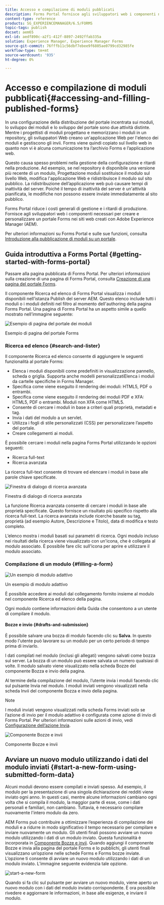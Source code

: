 ```yaml
---
title: Accesso e compilazione di moduli pubblicati
description: Forms Portal fornisce agli sviluppatori web i componenti necessari per creare e personalizzare un Forms Portal sui siti web creati con Adobe Experience Manager (AEM).
content-type: reference
products: SG_EXPERIENCEMANAGER/6.5/FORMS
topic-tags: publish
docset: aem65
exl-id: aedf890c-a2f1-412f-8897-2492ffab335a
solution: Experience Manager, Experience Manager Forms
source-git-commit: 76fffb11c56dbf7ebee9f6805ae0799cd32985fe
workflow-type: tm+mt
source-wordcount: '935'
ht-degree: 0%

---
```


# Accesso e compilazione di moduli pubblicati{#accessing-and-filling-published-forms}

In una configurazione della distribuzione del portale incentrata sui moduli, lo sviluppo dei moduli e lo sviluppo del portale sono due attività distinte. Mentre i progettisti di moduli progettano e memorizzano i moduli in un repository, gli sviluppatori Web creano un&#39;applicazione Web per l&#39;elenco dei moduli e gestiscono gli invii. Forms viene quindi copiato sul livello web in quanto non vi è alcuna comunicazione tra l’archivio Forms e l’applicazione web.

Questo causa spesso problemi nella gestione della configurazione e ritardi nella produzione. Ad esempio, se nel repository è disponibile una versione più recente di un modulo, Progettazione moduli sostituisce il modulo sul livello Web, modifica l&#39;applicazione Web e ridistribuisce il modulo sul sito pubblico. La ridistribuzione dell’applicazione web può causare tempi di inattività del server. Poiché il tempo di inattività del server è un&#39;attività pianificata, le modifiche non possono essere inviate immediatamente al sito pubblico.

Forms Portal riduce i costi generali di gestione e i ritardi di produzione. Fornisce agli sviluppatori web i componenti necessari per creare e personalizzare un portale Forms nei siti web creati con Adobe Experience Manager (AEM).

Per ulteriori informazioni su Forms Portal e sulle sue funzioni, consulta [Introduzione alla pubblicazione di moduli su un portale](/help/forms/using/introduction-publishing-forms.md).

## Guida introduttiva a Forms Portal {#getting-started-with-forms-portal}

Passare alla pagina pubblicata di Forms Portal. Per ulteriori informazioni sulla creazione di una pagina di Forms Portal, consulta [Creazione di una pagina del portale Forms](../../forms/using/creating-form-portal-page.md).

Il componente Ricerca ed elenco di Forms Portal visualizza i moduli disponibili nell’istanza Publish del server AEM. Questo elenco include tutti i moduli o i moduli definiti nel filtro al momento dell&#39;authoring della pagina Forms Portal. Una pagina di Forms Portal ha un aspetto simile a quello mostrato nell’immagine seguente:

![Esempio di pagina del portale dei moduli ](assets/forms-portal-page.png)

Esempio di pagina del portale Forms

### Ricerca ed elenco {#search-and-lister}

Il componente Ricerca ed elenco consente di aggiungere le seguenti funzionalità al portale Forms:

* Elenca i moduli disponibili come predefiniti in visualizzazione pannello, scheda o griglia. Supporta anche modelli personalizzatiElenca i moduli da cartelle specifiche in Forms Manager.
* Specifica come viene eseguito il rendering dei moduli: HTML5, PDF o entrambi.
* Specifica come viene eseguito il rendering dei moduli PDF e XFA: HTML5, PDF o entrambi. Moduli non XFA come HTML5.
* Consente di cercare i moduli in base a criteri quali proprietà, metadati e tag.
* Invia i dati del modulo a un servlet.
* Utilizza i fogli di stile personalizzati (CSS) per personalizzare l’aspetto del portale.
* Creare collegamenti ai moduli.

È possibile cercare i moduli nella pagina Forms Portal utilizzando le opzioni seguenti:

* Ricerca full-text
* Ricerca avanzata

La ricerca full-text consente di trovare ed elencare i moduli in base alle parole chiave specificate.

![Finestra di dialogo di ricerca avanzata](assets/search-panel.png)

Finestra di dialogo di ricerca avanzata

La funzione Ricerca avanzata consente di cercare i moduli in base alle proprietà specificate. Questo fornisce un risultato più specifico rispetto alla ricerca full-text. La ricerca avanzata include ricerche basate su tag, proprietà (ad esempio Autore, Descrizione e Titolo), data di modifica e testo completo.

L’elenco mostra i moduli basati sui parametri di ricerca. Ogni modulo incluso nei risultati della ricerca viene visualizzato con un&#39;icona, che è collegata al modulo associato. È possibile fare clic sull&#39;icona per aprire e utilizzare il modulo associato.

### Compilazione di un modulo {#filling-a-form}

![Un esempio di modulo adattivo](assets/filling_a_form.png)

Un esempio di modulo adattivo

È possibile accedere ai moduli dal collegamento fornito insieme al modulo nel componente Ricerca ed elenco della pagina.

Ogni modulo contiene informazioni della Guida che consentono a un utente di compilare il modulo.

#### Bozze e invio {#drafts-and-submission}

È possibile salvare una bozza di modulo facendo clic su **Salva**. In questo modo l&#39;utente può lavorare su un modulo per un certo periodo di tempo prima di inviarlo.

I dati compilati nel modulo (inclusi gli allegati) vengono salvati come bozza sul server. La bozza di un modulo può essere salvata un numero qualsiasi di volte. Il modulo salvato viene visualizzato nella scheda Bozze del componente Bozza e invio della pagina.

Al termine della compilazione del modulo, l’utente invia i moduli facendo clic sul pulsante Invia nel modulo. I moduli inviati vengono visualizzati nella scheda Invii del componente Bozza e invio della pagina.

>[!NOTE]
>
>I moduli inviati vengono visualizzati nella scheda Forms inviati solo se l’azione di invio per il modulo adattivo è configurata come azione di invio di Forms Portal. Per ulteriori informazioni sulle azioni di invio, vedi [Configurazione dell’azione Invia](../../forms/using/configuring-submit-actions.md).

![Componente Bozze e invii](assets/draft-submission.png)

Componente Bozze e invii

## Avviare un nuovo modulo utilizzando i dati del modulo inviati {#start-a-new-form-using-submitted-form-data}

Alcuni moduli devono essere compilati e inviati spesso. Ad esempio, il modulo per la presentazione di una singola dichiarazione dei redditi viene inviato ogni anno. In questi casi, mentre alcune informazioni cambiano ogni volta che si compila il modulo, la maggior parte di esse, come i dati personali e familiari, non cambiano. Tuttavia, è necessario compilare nuovamente l&#39;intero modulo da zero.

AEM Forms può contribuire a ottimizzare l’esperienza di compilazione dei moduli e a ridurre in modo significativo il tempo necessario per compilare e inviare nuovamente un modulo. Gli utenti finali possono avviare un nuovo modulo utilizzando i dati di un modulo inviato. Questa funzionalità è incorporata in [Componente Bozze e invii](../../forms/using/draft-submission-component.md). Quando aggiungi il componente Bozze e invia alla pagina del portale Forms e lo pubblichi, gli utenti finali visualizzano un’opzione nelle schede Forms e Forms bozze inviate. L’opzione ti consente di avviare un nuovo modulo utilizzando i dati di un modulo inviato. L’immagine seguente evidenzia tale opzione.

![start-a-new-form](assets/start-a-new-form.png)

Quando si fa clic sul pulsante per avviare un nuovo modulo, viene aperto un nuovo modulo con i dati del modulo inviato corrispondente. È ora possibile rivedere e aggiornare le informazioni, in base alle esigenze, e inviare il modulo.
